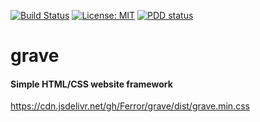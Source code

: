 [![Build Status](https://travis-ci.org/Ferror/grave.svg?branch=master)](https://travis-ci.org/Ferror/grave)
[![License: MIT](	https://img.shields.io/apm/l/vim-mode.svg)](https://opensource.org/licenses/MIT)
[![PDD status](http://www.0pdd.com/svg?name=Ferror/0pdd)](http://www.0pdd.com/p?name=Ferror/0pdd)

# grave
#### Simple HTML/CSS website framework
https://cdn.jsdelivr.net/gh/Ferror/grave/dist/grave.min.css
